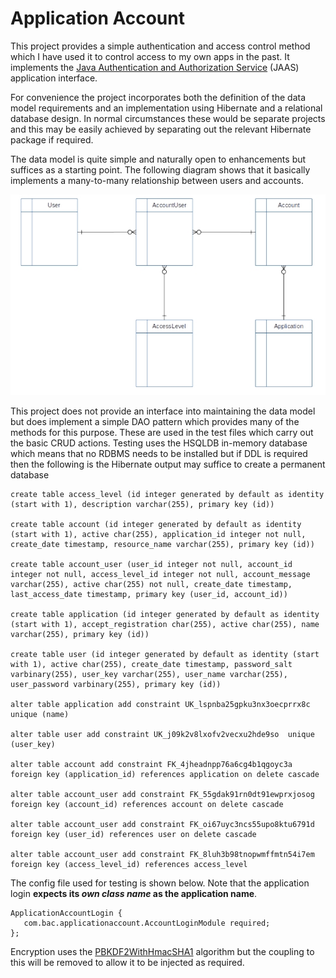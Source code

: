 # Application Account


This project provides a simple authentication and access control method which I have used it to control access to my own apps in the past. It implements the [Java Authentication and Authorization Service](https://en.wikipedia.org/wiki/Java_Authentication_and_Authorization_Service) (JAAS) application interface.

For convenience the project incorporates both the definition of the data model requirements and an implementation using Hibernate and a relational database design. In normal circumstances these would be separate projects and this may be easily achieved by separating out the relevant Hibernate package if required.

The data model is quite simple and naturally open to enhancements but suffices as a starting point. The following diagram shows that it basically implements a many-to-many relationship between users and accounts. 

![alt text](https://github.com/srbaird/ApplicationAccount/blob/master/documents/datamodel.jpg "Data model")


This project does not provide an interface into maintaining the data model but does implement a simple DAO pattern which provides many of the methods for this purpose. These are used in the test files which carry out the basic CRUD actions. Testing uses the HSQLDB in-memory database which means that no RDBMS needs to be installed but if DDL is required then the following is the Hibernate output may suffice to create a permanent database

```
create table access_level (id integer generated by default as identity (start with 1), description varchar(255), primary key (id))

create table account (id integer generated by default as identity (start with 1), active char(255), application_id integer not null, create_date timestamp, resource_name varchar(255), primary key (id))

create table account_user (user_id integer not null, account_id integer not null, access_level_id integer not null, account_message varchar(255), active char(255) not null, create_date timestamp, last_access_date timestamp, primary key (user_id, account_id))

create table application (id integer generated by default as identity (start with 1), accept_registration char(255), active char(255), name varchar(255), primary key (id))

create table user (id integer generated by default as identity (start with 1), active char(255), create_date timestamp, password_salt varbinary(255), user_key varchar(255), user_name varchar(255), user_password varbinary(255), primary key (id))

alter table application add constraint UK_lspnba25gpku3nx3oecprrx8c  unique (name)

alter table user add constraint UK_j09k2v8lxofv2vecxu2hde9so  unique (user_key)

alter table account add constraint FK_4jheadnpp76a6cg4b1qgoyc3a foreign key (application_id) references application on delete cascade

alter table account_user add constraint FK_55gdak91rn0dt91ewprxjosog foreign key (account_id) references account on delete cascade

alter table account_user add constraint FK_oi67uyc3ncs55upo8ktu6791d foreign key (user_id) references user on delete cascade

alter table account_user add constraint FK_8luh3b98tnopwmffmtn54i7em foreign key (access_level_id) references access_level
```

The config file used for testing is shown below. Note that the application login **expects its _own class name_ as the application name**.

```
ApplicationAccountLogin {
   com.bac.applicationaccount.AccountLoginModule required;
};
```
Encryption uses the [PBKDF2WithHmacSHA1](https://en.wikipedia.org/wiki/PBKDF2) algorithm but the coupling to this will be removed to allow it to be injected as required.


